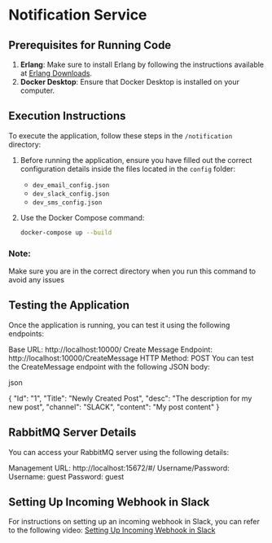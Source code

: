 # Notification Service

## Prerequisites for Running Code

1. **Erlang**: Make sure to install Erlang by following the instructions available at [Erlang Downloads](https://www.erlang.org/downloads).
2. **Docker Desktop**: Ensure that Docker Desktop is installed on your computer.

## Execution Instructions

To execute the application, follow these steps in the `/notification` directory:

1. Before running the application, ensure you have filled out the correct configuration details inside the files located in the `config` folder:
   - `dev_email_config.json`
   - `dev_slack_config.json`
   - `dev_sms_config.json`

2. Use the Docker Compose command:
   ```bash
   docker-compose up --build

### Note: 
Make sure you are in the correct directory when you run this command to avoid any issues

## Testing the Application
Once the application is running, you can test it using the following endpoints:

Base URL: http://localhost:10000/
Create Message Endpoint: http://localhost:10000/CreateMessage
HTTP Method: POST
You can test the CreateMessage endpoint with the following JSON body:

json

{
    "Id": "1", 
    "Title": "Newly Created Post", 
    "desc": "The description for my new post", 
    "channel": "SLACK",
    "content": "My post content" 
}

## RabbitMQ Server Details
You can access your RabbitMQ server using the following details:

Management URL: http://localhost:15672/#/
Username/Password:
Username: guest
Password: guest
## Setting Up Incoming Webhook in Slack
For instructions on setting up an incoming webhook in Slack, you can refer to the following video: [Setting Up Incoming Webhook in Slack](https://www.youtube.com/watch?v=6NJuntZSJVA)
